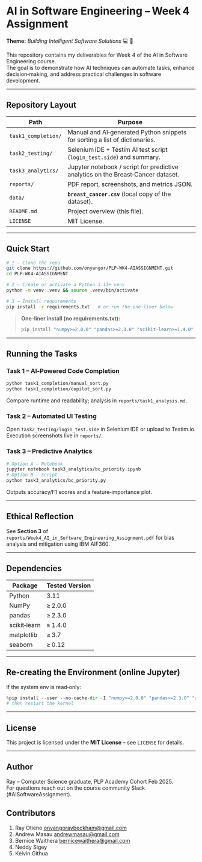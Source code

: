 # AI in Software Engineering – Week 4 Assignment  
**Theme:** *Building Intelligent Software Solutions* :computer: :robot:

This repository contains my deliverables for Week 4 of the AI in Software Engineering course.  
The goal is to demonstrate how AI techniques can automate tasks, enhance decision‑making, and address practical challenges in software development.

---

##  Repository Layout

| Path | Purpose |
|------|---------|
| `task1_completion/` | Manual and AI‑generated Python snippets for sorting a list of dictionaries. |
| `task2_testing/` | Selenium IDE + Testim AI test script (`login_test.side`) and summary. |
| `task3_analytics/` | Jupyter notebook / script for predictive analytics on the Breast‑Cancer dataset. |
| `reports/` | PDF report, screenshots, and metrics JSON. |
| `data/` | **`breast_cancer.csv`** (local copy of the dataset). |
| `README.md` | Project overview (this file). |
| `LICENSE` | MIT License. |

---

##  Quick Start

```bash
# 1 – Clone the repo
git clone https://github.com/onyangor/PLP-WK4-AIASSIGNMENT.git
cd PLP-WK4-AIASSIGNMENT

# 2 – Create or activate a Python 3.11+ venv
python -m venv .venv && source .venv/bin/activate

# 3 – Install requirements
pip install -r requirements.txt   # or run the one‑liner below
```

> **One‑liner install (no requirements.txt):**
> ```bash
> pip install "numpy>=2.0.0" "pandas>=2.3.0" "scikit-learn>=1.4.0" matplotlib seaborn
> ```

---

##  Running the Tasks

### Task 1 – AI‑Powered Code Completion
```bash
python task1_completion/manual_sort.py
python task1_completion/copilot_sort.py
```
Compare runtime and readability; analysis in `reports/task1_analysis.md`.

### Task 2 – Automated UI Testing
Open `task2_testing/login_test.side` in Selenium IDE or upload to Testim.io.  
Execution screenshots live in `reports/`.

### Task 3 – Predictive Analytics
```bash
# Option A – Notebook
jupyter notebook task3_analytics/bc_priority.ipynb
# Option B – Script
python task3_analytics/bc_priority.py
```
Outputs accuracy/F1 scores and a feature‑importance plot.

---

##  Ethical Reflection
See **Section 3** of `reports/Week4_AI_in_Software_Engineering_Assignment.pdf` for bias analysis and mitigation using IBM AIF360.

---

##  Dependencies

| Package | Tested Version |
|---------|----------------|
| Python  | 3.11 |
| NumPy   | ≥ 2.0.0 |
| pandas  | ≥ 2.3.0 |
| scikit‑learn | ≥ 1.4.0 |
| matplotlib | ≥ 3.7 |
| seaborn | ≥ 0.12 |

---

##  Re‑creating the Environment (online Jupyter)

If the system env is read‑only:

```python
%pip install --user --no-cache-dir -I "numpy>=2.0.0" "pandas>=2.3.0" "scikit-learn>=1.4.0"
# then restart the kernel
```

---

##  License
This project is licensed under the **MIT License** – see `LICENSE` for details.

---

##  Author
Ray – Computer Science graduate, PLP Academy Cohort Feb 2025.  
For questions reach out on the course community Slack (#AISoftwareAssignment).  

## Contributors
1. Ray Otieno  onyangoraybeckham@gmail.com
2. Andrew Masau andrewmasau@gmail.com
3. Bernice Waithera  bernicewaithera@gmail.com
4. Neddy Sigey
5. Kelvin Githua
